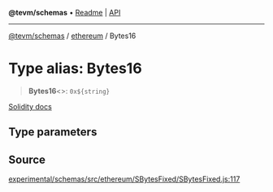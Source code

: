 **@tevm/schemas** • [Readme](../../README.md) \| [API](../../modules.md)

***

[@tevm/schemas](../../README.md) / [ethereum](../README.md) / Bytes16

# Type alias: Bytes16

> **Bytes16**\<\>: ```0x${string}```

[Solidity docs](https://docs.soliditylang.org/en/latest/types.html#fixed-size-byte-arrays)

## Type parameters

## Source

[experimental/schemas/src/ethereum/SBytesFixed/SBytesFixed.js:117](https://github.com/evmts/tevm-monorepo/blob/main/experimental/schemas/src/ethereum/SBytesFixed/SBytesFixed.js#L117)
